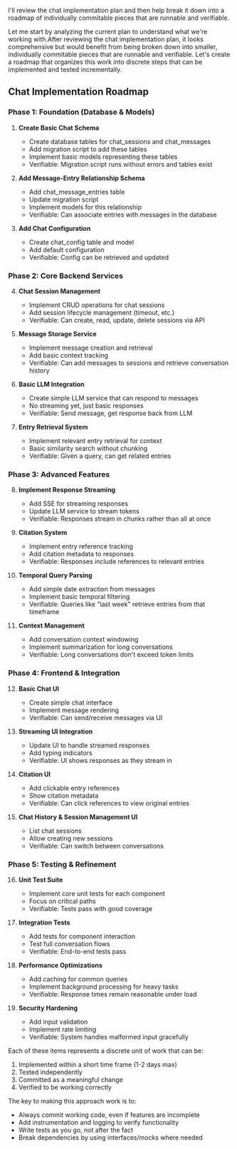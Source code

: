 I'll review the chat implementation plan and then help break it down into a roadmap of individually commitable pieces that are runnable and verifiable.

Let me start by analyzing the current plan to understand what we're working with.After reviewing the chat implementation plan, it looks comprehensive but would benefit from being broken down into smaller, individually commitable pieces that are runnable and verifiable. Let's create a roadmap that organizes this work into discrete steps that can be implemented and tested incrementally.

## Chat Implementation Roadmap

### Phase 1: Foundation (Database & Models)

1. **Create Basic Chat Schema**
   - Create database tables for chat_sessions and chat_messages
   - Add migration script to add these tables
   - Implement basic models representing these tables
   - Verifiable: Migration script runs without errors and tables exist

2. **Add Message-Entry Relationship Schema**
   - Add chat_message_entries table
   - Update migration script
   - Implement models for this relationship
   - Verifiable: Can associate entries with messages in the database

3. **Add Chat Configuration**
   - Create chat_config table and model
   - Add default configuration
   - Verifiable: Config can be retrieved and updated

### Phase 2: Core Backend Services

4. **Chat Session Management**
   - Implement CRUD operations for chat sessions
   - Add session lifecycle management (timeout, etc.)
   - Verifiable: Can create, read, update, delete sessions via API

5. **Message Storage Service**
   - Implement message creation and retrieval
   - Add basic context tracking
   - Verifiable: Can add messages to sessions and retrieve conversation history

6. **Basic LLM Integration**
   - Create simple LLM service that can respond to messages
   - No streaming yet, just basic responses
   - Verifiable: Send message, get response back from LLM

7. **Entry Retrieval System**
   - Implement relevant entry retrieval for context
   - Basic similarity search without chunking
   - Verifiable: Given a query, can get related entries

### Phase 3: Advanced Features

8. **Implement Response Streaming**
   - Add SSE for streaming responses
   - Update LLM service to stream tokens
   - Verifiable: Responses stream in chunks rather than all at once

9. **Citation System**
   - Implement entry reference tracking
   - Add citation metadata to responses
   - Verifiable: Responses include references to relevant entries

10. **Temporal Query Parsing**
    - Add simple date extraction from messages
    - Implement basic temporal filtering
    - Verifiable: Queries like "last week" retrieve entries from that timeframe

11. **Context Management**
    - Add conversation context windowing
    - Implement summarization for long conversations
    - Verifiable: Long conversations don't exceed token limits

### Phase 4: Frontend & Integration

12. **Basic Chat UI**
    - Create simple chat interface
    - Implement message rendering
    - Verifiable: Can send/receive messages via UI

13. **Streaming UI Integration**
    - Update UI to handle streamed responses
    - Add typing indicators
    - Verifiable: UI shows responses as they stream in

14. **Citation UI**
    - Add clickable entry references
    - Show citation metadata
    - Verifiable: Can click references to view original entries

15. **Chat History & Session Management UI**
    - List chat sessions
    - Allow creating new sessions
    - Verifiable: Can switch between conversations

### Phase 5: Testing & Refinement

16. **Unit Test Suite**
    - Implement core unit tests for each component
    - Focus on critical paths
    - Verifiable: Tests pass with good coverage

17. **Integration Tests**
    - Add tests for component interaction
    - Test full conversation flows
    - Verifiable: End-to-end tests pass

18. **Performance Optimizations**
    - Add caching for common queries
    - Implement background processing for heavy tasks
    - Verifiable: Response times remain reasonable under load

19. **Security Hardening**
    - Add input validation
    - Implement rate limiting
    - Verifiable: System handles malformed input gracefully

Each of these items represents a discrete unit of work that can be:
1. Implemented within a short time frame (1-2 days max)
2. Tested independently
3. Committed as a meaningful change
4. Verified to be working correctly

The key to making this approach work is to:
- Always commit working code, even if features are incomplete
- Add instrumentation and logging to verify functionality
- Write tests as you go, not after the fact
- Break dependencies by using interfaces/mocks where needed
